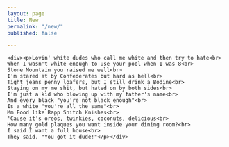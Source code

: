 ```yaml
---
layout: page
title: New
permalink: "/new/"
published: false

---
```

    <div><p>Lovin' white dudes who call me white and then try to hate<br>
    When I wasn't white enough to use your pool when I was 8<br>
    Stone Mountain you raised me well<br>
    I'm stared at by Confederates but hard as hell<br>
    Tight jeans penny loafers, but I still drink a Bodine<br>
    Staying on my me shit, but hated on by both sides<br>
    I'm just a kid who blowing up with my father's name<br>
    And every black "you're not black enough"<br>
    Is a white "you're all the same"<br>
    Mm Food like Rapp Snitch Knishes<br>
    'Cause it's oreos, twinkies, coconuts, delicious<br>
    How many gold plaques you want inside your dining room?<br>
    I said I want a full house<br>
    They said, "You got it dude!"</p></div>